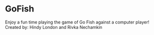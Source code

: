 # GoFish
Enjoy a fun time playing the game of Go Fish against a computer player!
Created by: Hindy London and Rivka Nechamkin
